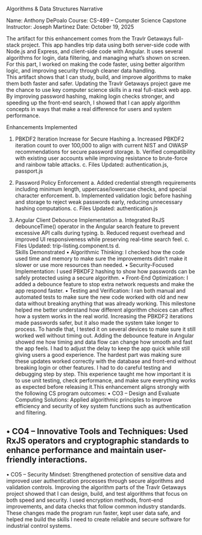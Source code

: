 Algorithms & Data Structures Narrative

Name: Anthony DePoalo 
Course: CS-499 – Computer Science Capstone 
Instructor: Joseph Martinez 
Date: October 19, 2025

The artifact for this enhancement comes from the Travlr Getaways full-stack project. This app handles trip data using both server-side code with Node.js and Express, and client-side code with Angular. It uses several algorithms for login, data filtering, and managing what’s shown on screen. For this part, I worked on making the code faster, using better algorithm logic, and improving security through cleaner data handling. 	
This artifact shows that I can study, build, and improve algorithms to make them both faster and safer. Updating the Travlr Getaways project gave me the chance to use key computer science skills in a real full-stack web app. By improving password hashing, making login checks stronger, and speeding up the front-end search, I showed that I can apply algorithm concepts in ways that make a real difference for users and system performance.

Enhancements Implemented 
1.	PBKDF2 Iteration Increase for Secure Hashing 
a.	Increased PBKDF2 iteration count to over 100,000 to align with current NIST and OWASP recommendations for secure password storage. 
b.	Verified compatibility with existing user accounts while improving resistance to brute-force and rainbow table attacks. 
c.	Files Updated: authentication.js, passport.js 

2.	Password Policy Enforcement 
a.	Added credential strength requirements including minimum length, uppercase/lowercase checks, and special character enforcement. 
b.	Implemented validation logic before hashing and storage to reject weak passwords early, reducing unnecessary hashing computations. 
c.	Files Updated: authentication.js 

3.	Angular Client Debounce Implementation 
a.	Integrated RxJS debounceTime() operator in the Angular search feature to prevent excessive API calls during typing. 
b.	Reduced request overhead and improved UI responsiveness while preserving real-time search feel. 
c.	Files Updated: trip-listing.component.ts
d.	
Skills Demonstrated 
•	Algorithmic Thinking: I checked how the code used time and memory to make sure the improvements didn’t make it slower or use more resources than needed.
•	Security-Focused Implementation: I used PBKDF2 hashing to show how passwords can be safely protected using a secure algorithm.
•	Front-End Optimization: I added a debounce feature to stop extra network requests and make the app respond faster.
•	Testing and Verification: I ran both manual and automated tests to make sure the new code worked with old and new data without breaking anything that was already working.
This milestone helped me better understand how different algorithm choices can affect how a system works in the real world. Increasing the PBKDF2 iterations made passwords safer, but it also made the system take longer to process. To handle that, I tested it on several devices to make sure it still worked well without timing out. 
Adding the debounce feature in Angular showed me how timing and data flow can change how smooth and fast the app feels. I had to adjust the delay to keep the app quick while still giving users a good experience. 
The hardest part was making sure these updates worked correctly with the database and front-end without breaking login or other features. I had to do careful testing and debugging step by step. This experience taught me how important it is to use unit testing, check performance, and make sure everything works as expected before releasing it.This enhancement aligns strongly with the following CS program outcomes: 
•	CO3 – Design and Evaluate Computing Solutions: Applied algorithmic principles to improve efficiency and security of key system functions such as authentication and filtering. 
## •	CO4 – Innovative Tools and Techniques: Used RxJS operators and cryptographic standards to enhance performance and maintain user-friendly interactions. 
•	CO5 – Security Mindset: Strengthened protection of sensitive data and improved user authentication processes through secure algorithms and validation controls.
Improving the algorithm parts of the Travlr Getaways project showed that I can design, build, and test algorithms that focus on both speed and security. I used encryption methods, front-end improvements, and data checks that follow common industry standards. These changes made the program run faster, kept user data safe, and helped me build the skills I need to create reliable and secure software for industrial control systems.

